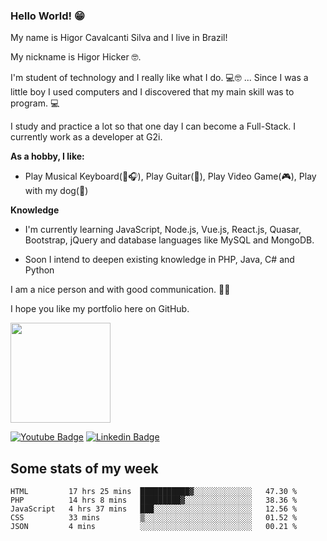 ### **Hello World!** 😁

My name is Higor Cavalcanti Silva and I live in Brazil!

My nickname is Higor Hicker 🤓.

I'm student of technology and I really like what I do. 💻🤓 ... Since I was a little boy I used computers and I discovered that my main skill was to program. 💻

I study and practice a lot so that one day I can become a Full-Stack. I currently work as a developer at G2i.

**As a hobby, I like:**

- Play Musical Keyboard(🎹🎧), Play Guitar(🎸), Play Video Game(🎮), Play with my dog(🐶)

 **Knowledge**

- I'm currently learning JavaScript, Node.js, Vue.js, React.js, Quasar, Bootstrap, jQuery and database languages ​​like MySQL and MongoDB.

- Soon I intend to deepen existing knowledge in PHP, Java, C# and Python

I am a nice person and with good communication. 🙂😉

I hope you like my portfolio here on GitHub.

[<img src="https://news.comschool.com.br/wp-content/uploads/2017/12/icone-instagram-e1512741581979.jpg" width="160">
](https://www.instagram.com/dev_hicker/)

[![Youtube Badge](https://img.shields.io/badge/-Youtube-FF0000?style=flat-square&labelColor=FF0000&logo=youtube&logoColor=white&link=https://www.youtube.com/channel/UCNxl5KiX66IxogBo33kSnfw?view_as=subscriber)](https://www.youtube.com/channel/UCNxl5KiX66IxogBo33kSnfw?view_as=subscriber)
[![Linkedin Badge](https://img.shields.io/badge/-LinkedIn-blue?style=flat-square&logo=Linkedin&logoColor=white&link=https://www.linkedin.com/in/higor-cavalcanti-silva-b645aa174/)](https://www.linkedin.com/in/higor-cavalcanti-silva-b645aa174/)

## Some stats of my week

<!--START_SECTION:waka-->
```text
HTML         17 hrs 25 mins  ███████████▓░░░░░░░░░░░░░   47.30 % 
PHP          14 hrs 8 mins   █████████▓░░░░░░░░░░░░░░░   38.36 % 
JavaScript   4 hrs 37 mins   ███░░░░░░░░░░░░░░░░░░░░░░   12.56 % 
CSS          33 mins         ▒░░░░░░░░░░░░░░░░░░░░░░░░   01.52 % 
JSON         4 mins          ░░░░░░░░░░░░░░░░░░░░░░░░░   00.21 % 
```
<!--END_SECTION:waka-->
